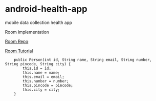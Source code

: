 # android-health-app
mobile data collection health app


Room implementation

[Room Repo](https://github.com/ashishrawat2911/RoomDemo/tree/master/app/src/main/java/com/ashish/roomdemo/database)

[Room Tutorial](https://medium.com/mindorks/using-room-database-android-jetpack-675a89a0e942)

```
    public Person(int id, String name, String email, String number, String pincode, String city) {
        this.id = id;
        this.name = name;
        this.email = email;
        this.number = number;
        this.pincode = pincode;
        this.city = city;
    }
  ```

